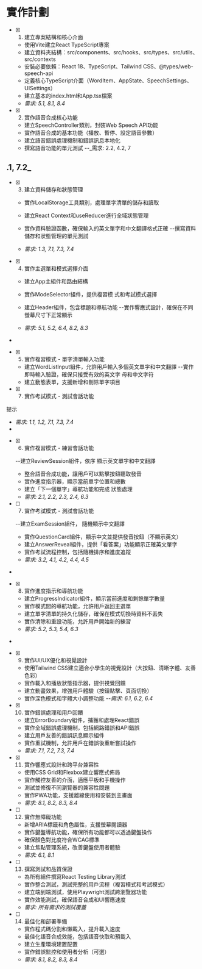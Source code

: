 # 實作計劃

- [x] 1. 建立專案結構和核心介面



  - 使用Vite建立React TypeScript專案
  - 建立資料夾結構：src/components、src/hooks、src/types、src/utils、src/contexts
  - 安裝必要依賴：React 18、TypeScript、Tailwind CSS、@types/web-speech-api
  - 定義核心TypeScript介面（WordItem、AppState、SpeechSettings、UISettings）
  - 建立基本的index.html和App.tsx檔案
  - _需求: 5.1, 8.1, 8.4_


- [x] 2. 實作語音合成核心功能







  - 建立SpeechController類別，封裝Web Speech API功能
  - 實作語音合成的基本功能（播放、暫停、設定語音參數）
  - 建立語音錯誤處理機制和錯誤訊息本地化
  - 撰寫語音功能的單元測試
  --_需求: 2.2, 4.2, 7

.1, 7.2_
-

- [x] 3. 建立資料儲存和狀態管理





  - 實作LocalStorage工具類別，處理單字清單的儲存和讀取
  - 建立React Context和useReducer進行全域狀態管理
  - 實作資料驗證函數，確保輸入的英文單字和中文翻譯格式正確
  --撰寫資料儲存和狀態管理的單元測試


  - _需求: 1.3, 7.1, 7.3, 7.4_

- [x] 4. 實作主選單和模式選擇介面














  - 建立App主組件和路由結構
  - 實作ModeSelector組件，提供複習模
式和考試模式選擇
  - 建立Header組件，包含標題和導航功能
  --實作響應式設計，確保在不同螢幕尺寸下正常顯示

  - _需求: 5.1, 5.2, 6.4, 8.2, 8.3_
-

- [x] 5. 實作複習模式 - 單字清單輸入功能






  - 建立WordListInput組件，允許用戶輸入多個英文單字和中文翻譯
  --實作即時輸入驗證，確保只接受有效的英文字
母和中文字符
  - 建立動態表單，支援新增和刪除單字項目
- [x] 7. 實作考試模式 - 測試會話功能










提示
  - _需求: 1.1, 1.2, 7.1, 7.3, 7.4_
-

- [x] 6. 實作複習模式 - 練習會話功能





  --建立ReviewSession組件，依序
顯示英文單字和中文翻譯
  - 整合語音合成功能，讓用戶可以點擊按鈕聽取發音
  - 實作進度指示器，顯示當前單字位置和總數
  - 建立「下一個單字」導航功能和完成
狀態處理
  - _需求: 2.1, 2.2, 2.3, 2.4, 6.3_

- [ ] 7. 實作考試模式 - 測試會話功能

  --建立ExamSession組件，
隨機顯示中文翻譯

  - 實作QuestionCard組件，顯示中文並提供發音按鈕（不顯示英文）
  - 建立AnswerReveal組件，提供「看答案」功能顯示正確英文單字
  - 實作考試流程控制，包括隨機排序和進度追蹤
  - _需求: 3.2, 4.1, 4.2, 4.4, 4.5_
-

- [x] 8. 實作進度指示和導航功能






  - 建立ProgressIndicator組件，顯示當前進度和剩餘單字數量
  - 實作模式間的導航功能，允許用戶返回主選單
  - 建立單字清單的持久化儲存，確保在模式切換時資料不丟失
  - 實作清除和重設功能，允許用戶開始新的練習
  - _需求: 5.2, 5.3, 5.4, 6.3_
-

- [x] 9. 實作UI/UX優化和視覺設計






  - 使用Tailwind CSS建立適合小學生的視覺設計（大按鈕、清晰字體、友善色彩）
  - 實作載入和播放狀態指示器，提供視覺回饋
  - 建立動畫效果，增強用戶體驗（按鈕點擊、頁面切換）
  - 實作深色模式和字體大小調整功能
  --_需求: 6.1, 6.2, 6.4_


- [x] 10. 實作錯誤處理和用戶回饋






  - 建立ErrorBoundary組件，捕獲和處理React錯誤
  - 實作全域錯誤處理機制，包括網路錯誤和API錯誤
  - 建立用戶友善的錯誤訊息顯示組件
  - 實作重試機制，允許用戶在錯誤後重新嘗試操作
  - _需求: 7.1, 7.2, 7.3, 7.4_


- [x] 11. 實作響應式設計和跨平台兼容性




  - 使用CSS Grid和Flexbox建立響應式佈局
  - 實作觸控友善的介面，適應平板和手機操作
  - 測試並修復不同瀏覽器的兼容性問題
  - 實作PWA功能，支援離線使用和安裝到主畫面
  - _需求: 8.1, 8.2, 8.3, 8.4_

- [ ] 12. 實作無障礙功能
  - 新增ARIA標籤和角色屬性，支援螢幕閱讀器
  - 實作鍵盤導航功能，確保所有功能都可以透過鍵盤操作
  - 確保顏色對比度符合WCAG標準
  - 建立焦點管理系統，改善鍵盤使用者體驗
  - _需求: 6.1, 8.1_

- [ ] 13. 撰寫測試和品質保證
  - 為所有組件撰寫React Testing Library測試
  - 實作整合測試，測試完整的用戶流程（複習模式和考試模式）
  - 建立端到端測試，使用Playwright測試跨瀏覽器功能
  - 實作效能測試，確保語音合成和UI響應速度
  - _需求: 所有需求的測試覆蓋_

- [ ] 14. 最佳化和部署準備
  - 實作程式碼分割和懶載入，提升載入速度
  - 最佳化語音合成效能，包括語音快取和預載入
  - 建立生產環境建置配置
  - 實作錯誤監控和使用者分析（可選）
  - _需求: 8.1, 8.2, 8.3, 8.4_